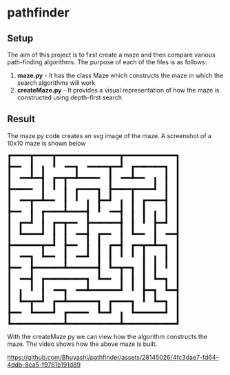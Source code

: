 # pathfinder

## Setup

The aim of this project is to first create a maze and then compare various path-finding algorithms. The purpose of each of the files is as follows:

1. **maze.py** - It has the class Maze which constructs the maze in which the search algorithms will work
2. **createMaze.py** - It provides a visual representation of how the maze is constructed using depth-first search

## Result

The maze.py code creates an svg image of the maze. A screenshot of a 10x10 maze is shown below

<p align="left">
  <img width="400" src="images/maze_10_10.png">
</p>

With the createMaze.py we can view how the algorithm constructs the maze. The video shows how the above maze is built.

https://github.com/Bhuyashi/pathfinder/assets/28145026/4fc3dae7-fd64-4ddb-8ca5-f9761b191d89


